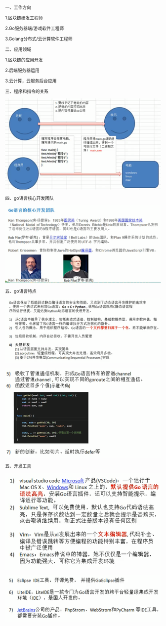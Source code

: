 一、工作方向

1.区块链研发工程师

2.Go服务器端/游戏软件工程师

3.Golang分布式/云计算软件工程师

二、应用领域

1.区块链的应用开发

2.后端服务器运用

3.云计算，云服务后台应用

三、程序和指令的关系

![001](001.png)

四、go语言核心开发团队

![002](002.png)

五、go语言特点

![003](003.png)

![004](004.png)

五、开发工具

![005](005.png)

![006](006.png)

